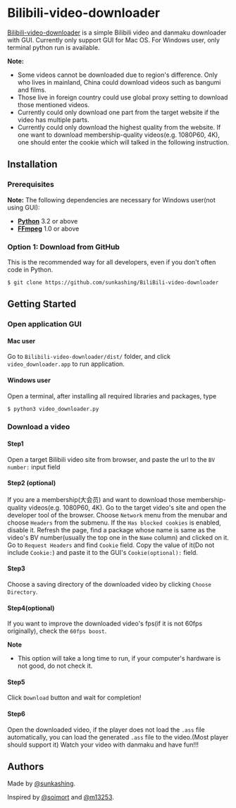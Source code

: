 # Bilibili-video-downloader


[Bilibili-video-downloader](https://you-get.org/) is a simple Bilibili video and danmaku downloader with GUI.
Currently only support GUI for Mac OS.
For Windows user, only terminal python run is available.

**Note:**
* Some videos cannot be downloaded due to region's difference. Only who lives in mainland, China could download videos such as bangumi and films.
* Those live in foreign country could use global proxy setting to download those mentioned videos.
* Currently could only download one part from the target website if the video has multiple parts.
* Currently could only download the highest quality from the website. If one want to download membership-quality videos(e.g. 1080P60, 4K), one should enter the cookie which will talked in the following instruction.




## Installation

### Prerequisites

**Note:**
The following dependencies are necessary for Windows user(not using GUI):

* **[Python](https://www.python.org/downloads/)**  3.2 or above
* **[FFmpeg](https://www.ffmpeg.org/)** 1.0 or above

### Option 1: Download from GitHub
This is the recommended way for all developers, even if you don't often code in Python.

```
$ git clone https://github.com/sunkashing/BiliBili-video-downloader
```



## Getting Started

### Open application GUI


#### Mac user

Go to `Bilibili-video-downloader/dist/` folder, and click `video_downloader.app` to run application.


#### Windows user

Open a terminal, after installing all required libraries and packages, type

```sh
$ python3 video_downloader.py
```



### Download a video

#### Step1

Open a target Bilibili video site from browser, and paste the url to the `BV number:` input field


#### Step2 (optional)

If you are a membership(大会员) and want to download those membership-quality videos(e.g. 1080P60, 4K).
Go to the target video's site and open the developer tool of the browser. Choose `Network` menu from the menubar and choose `Headers` from the submenu.
If the `Has blocked cookies` is enabled, disable it. Refresh the page, find a package whose name is same as the video's BV number(usually the top one in the `Name` column) and clicked on it.
Go to `Request Headers` and find `Cookie` field. Copy the value of it(Do not include `Cookie:`) and paste it to the GUI's `Cookie(optional):` field.


#### Step3

Choose a saving directory of the downloaded video by clicking `Choose Directory`.


#### Step4(optional)

If you want to improve the downloaded video's fps(if it is not 60fps originally), check the `60fps boost`.

**Note**
* This option will take a long time to run, if your computer's hardware is not good, do not check it.


#### Step5

Click `Download` button and wait for completion!


#### Step6

Open the downloaded video, if the player does not load the `.ass` file automatically, you can load the generated `.ass` file to the video.(Most player should support it)
Watch your video with danmaku and have fun!!!




## Authors

Made by [@sunkashing](https://github.com/sunkashing).

Inspired by [@soimort](https://github.com/soimort/you-get) and [@m13253](https://github.com/m13253/danmaku2ass).
